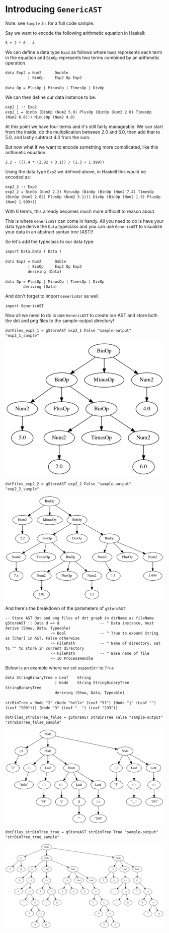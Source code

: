# Introducing `GenericAST`

Note: see `Sample.hs` for a full code sample.

Say we want to encode the following arithmetic equation in Haskell:
```
5 + 2 * 6 - 4
```

We can define a data type `Exp2` as follows where `Num2` represents each term in the equation and `BinOp` represents two terms combined by an arithmetic operation.
```
data Exp2 = Num2      Double
          | BinOp     Exp2 Op Exp2

data Op = PlusOp | MinusOp | TimesOp | DivOp
```

We can then define our data instance to be:
```
exp2_1 :: Exp2
exp2_1 = BinOp (BinOp (Num2 5.0) PlusOp (BinOp (Num2 2.0) TimesOp (Num2 6.0))) MinusOp (Num2 4.0)
```

At this point we have four terms and it's still fairly manageable. We can start from the inside, do the multiplication between 2.0 and 6.0, then add that to 5.0, and lastly subtract 4.0 from the sum.

But now what if we want to encode something more complicated, like this arithmetic equation:
```
2.2 - ((7.4 * (2.82 + 3.1)) / (1.3 + 1.999))
```

Using the data type `Exp2` we defined above, in Haskell this would be encoded as:
```
exp2_2 :: Exp2
exp2_2 = BinOp (Num2 2.2) MinusOp (BinOp (BinOp (Num2 7.4) TimesOp (BinOp (Num2 2.82) PlusOp (Num2 3.1))) DivOp (BinOp (Num2 1.3) PlusOp (Num2 1.999)))
```
With 6 terms, this already becomes much more difficult to reason about.

This is where `GenericAST` can come in handy. All you need to do is have your data type derive the `Data` typeclass and you can use `GenericAST` to visualize your data in an abstract syntax tree (AST)!

So let's add the typeclass to our data type:
```
import Data.Data ( Data )

data Exp2 = Num2      Doble
          | BinOp     Exp2 Op Exp2
          deriving (Data)

data Op = PlusOp | MinusOp | TimesOp | DivOp
        deriving (Data)
```

And don't forget to import `GenericAST` as well.
```
import GenericAST
```

Now all we need to do is use `GenericAST` to create our AST and store both the dot and png files to the sample-output directory!
```
dotFiles_exp2_1 = gStoreAST exp2_1 False "sample-output" "exp2_1_sample"
```
![AST for `exp2_1`](sample-output/exp2_1_sample.png)

```
dotFiles_exp2_2 = gStoreAST exp2_2 False "sample-output" "exp2_2_sample"
```
![AST for `exp2_2`](sample-output/exp2_2_sample.png)

And here's the breakdown of the parameters of `gStoreAST`:
```
-- Store AST dot and png files of dot graph in dirName as fileName
gStoreAST :: Data d => d                  -- ^ Data instance, must derive (Show, Data, Typeable)
                    -> Bool               -- ^ True to expand String as [Char] in AST, False otherwise
                    -> FilePath           -- ^ Name of directory, set to "" to store in current directory
                    -> FilePath           -- ^ Base name of file
                    -> IO ProcessHandle
```

Below is an example where we set `expandStr` to `True`
```
data StringBinaryTree = Leaf    String 
                      | Node    String StringBinaryTree StringBinaryTree
                      deriving (Show, Data, Typeable)
                      
strBinTree = Node "2" (Node "hello" (Leaf "91") (Node "j" (Leaf "") (Leaf "200"))) (Node "3" (Leaf "__") (Leaf "293"))
```

```
dotFiles_strBinTree_false = gStoreAST strBinTree False "sample-output" "strBinTree_false_sample"
```
![AST for `strBinTree (false)`](sample-output/strBinTree_false_sample.png)

```
dotFiles_strBinTree_true = gStoreAST strBinTree True "sample-output" "strBinTree_true_sample"
```
![AST for `strBinTree (true)`](sample-output/strBinTree_true_sample.png)
